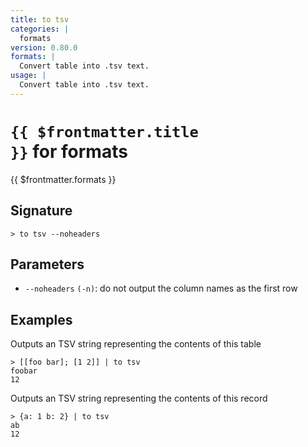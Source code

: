 ```yaml
---
title: to tsv
categories: |
  formats
version: 0.80.0
formats: |
  Convert table into .tsv text.
usage: |
  Convert table into .tsv text.
---
```


# <code>{{ $frontmatter.title }}</code> for formats

<div class='command-title'>{{ $frontmatter.formats }}</div>

## Signature

```> to tsv --noheaders```

## Parameters

 -  `--noheaders` `(-n)`: do not output the column names as the first row

## Examples

Outputs an TSV string representing the contents of this table
```shell
> [[foo bar]; [1 2]] | to tsv
foobar
12

```

Outputs an TSV string representing the contents of this record
```shell
> {a: 1 b: 2} | to tsv
ab
12

```
